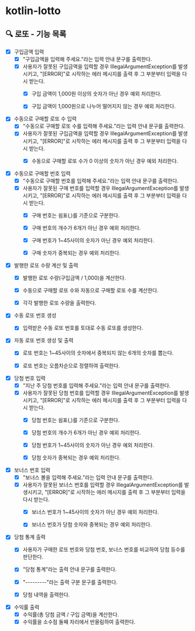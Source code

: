 # kotlin-lotto

## 🔍 로또 - 기능 목록

- [x] 구입금액 입력
    - [x] "구입금액을 입력해 주세요."라는 입력 안내 문구를 출력한다.
    - [x] 사용자가 잘못된 구입금액을 입력할 경우 IllegalArgumentException를 발생시키고, "[ERROR]"로 시작하는 에러 메시지를 출력 후 그 부분부터 입력을 다시 받는다.
        - [x] 구입 금액이 1,000원 이상의 숫자가 아닌 경우 예외 처리한다.
        - [x] 구입 금액이 1,000원으로 나누어 떨어지지 않는 경우 예외 처리한다.


- [x] 수동으로 구매할 로또 수 입력
    - [x] "수동으로 구매할 로또 수를 입력해 주세요."라는 입력 안내 문구를 출력한다.
    - [x] 사용자가 잘못된 구입금액을 입력할 경우 IllegalArgumentException를 발생시키고, "[ERROR]"로 시작하는 에러 메시지를 출력 후 그 부분부터 입력을 다시 받는다.
        - [x] 수동으로 구매할 로또 수가 0 이상의 숫자가 아닌 경우 예외 처리한다.


- [x] 수동으로 구매할 번호 입력
  - [x] "수동으로 구매할 번호를 입력해 주세요."라는 입력 안내 문구를 출력한다.
  - [x] 사용자가 잘못된 구매 번호를 입력할 경우 IllegalArgumentException를 발생시키고, "[ERROR]"로 시작하는 에러 메시지를 출력 후 그 부분부터 입력을 다시 받는다.
    - [x] 구매 번호는 쉼표(,)를 기준으로 구분한다.
    - [x] 구매 번호의 개수가 6개가 아닌 경우 예외 처리한다.
    - [x] 구매 번호가 1~45사이의 숫자가 아닌 경우 예외 처리한다.
    - [x] 구매 숫자가 중복되는 경우 예외 처리한다.


- [x] 발행한 로또 수량 계산 및 출력
    - [x] 발행한 로또 수량(구입금액 / 1,000)을 계산한다.
    - [x] 수동으로 구매할 로또 수와 자동으로 구매할 로또 수를 계산한다.
    - [x] 각각 발행한 로또 수량을 출력한다.


- [x] 수동 로또 번호 생성
    - [x] 입력받은 수동 로또 번호를 토대로 수동 로또를 생성한다.


- [x] 자동 로또 번호 생성 및 출력
    - [x] 로또 번호는 1~45사이의 숫자에서 중복되지 않는 6개의 숫자를 뽑는다.
    - [x] 로또 번호는 오름차순으로 정렬하여 출력한다.


- [x] 당첨 번호 입력
    - [x] "지난 주 당첨 번호를 입력해 주세요."라는 입력 안내 문구를 출력한다.
    - [x] 사용자가 잘못된 당첨 번호를 입력할 경우 IllegalArgumentException를 발생시키고, "[ERROR]"로 시작하는 에러 메시지를 출력 후 그 부분부터 입력을 다시 받는다.
        - [x] 당첨 번호는 쉼표(,)를 기준으로 구분한다.
        - [x] 당첨 번호의 개수가 6개가 아닌 경우 예외 처리한다.
        - [x] 당첨 번호가 1~45사이의 숫자가 아닌 경우 예외 처리한다.
        - [x] 당첨 숫자가 중복되는 경우 예외 처리한다.


- [x] 보너스 번호 입력
    - [x] "보너스 볼을 입력해 주세요."라는 입력 안내 문구를 출력한다.
    - [x] 사용자가 잘못된 보너스 번호를 입력할 경우 IllegalArgumentException를 발생시키고, "[ERROR]"로 시작하는 에러 메시지를 출력 후 그 부분부터 입력을 다시 받는다.
        - [x] 보너스 번호가 1~45사이의 숫자가 아닌 경우 예외 처리한다.
        - [x] 보너스 번호가 당첨 숫자와 중복되는 경우 예외 처리한다.


- [x] 당첨 통계 출력
    - [x] 사용자가 구매한 로또 번호와 당첨 번호, 보너스 번호를 비교하여 당첨 등수를 판단한다.
    - [x] "당첨 통계"라는 출력 안내 문구를 출력한다.
    - [x] "---------"라는 출력 구분 문구를 출력한다.
    - [x] 당첨 내역을 출력한다.


- [x] 수익률 출력
    - [x] 수익률(총 당첨 금액 / 구입 금액)을 계산한다.
    - [x] 수익률을 소수점 둘째 자리에서 반올림하여 출력한다.